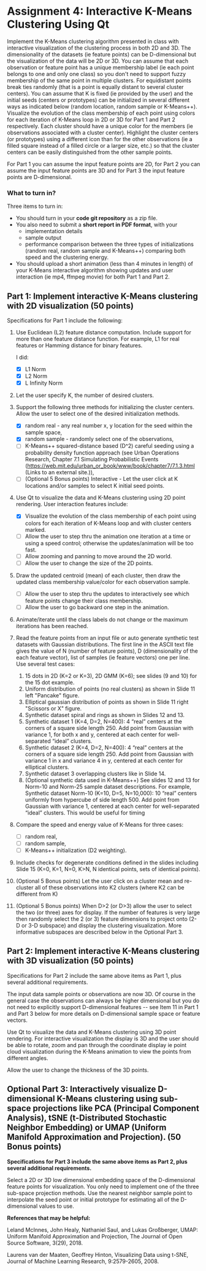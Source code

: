 # Assignment 4: Interactive K-Means Clustering Using Qt

Implement the K-Means clustering algorithm presented in class with interactive visualization of the clustering process in both 2D and 3D. The dimensionality of the datasets (ie feature points) can be D-dimensional but the visualization of the data will be 2D or 3D. You can assume that each observation or feature point has a unique membership label (ie each point belongs to one and only one class) so you don't need to support fuzzy membership of the same point in multiple clusters. For equidistant points break ties randomly (that is a point is equally distant to several cluster centers). You can assume that K is fixed (ie provided by the user) and the initial seeds (centers or prototypes) can be initialized in several different ways as indicated below (random location, random sample or K-Means++). Visualize the evolution of the class membership of each point using colors for each iteration of K-Means loop in 2D or 3D for Part 1 and Part 2 respectively. Each cluster should have a unique color for the members (ie observations associated with a cluster center). Highlight the cluster centers (or prototypes) using a different icon than for the other observations (ie a filled square instead of a filled circle or a larger size, etc.) so that the cluster centers can be easily distinguished from the other sample points.

For Part 1 you can assume the input feature points are 2D, for Part 2 you can assume the input feature points are 3D and for Part 3 the input feature points are D-dimensional.

### What to turn in?
Three items to turn in: 
- You should turn in your **code git repository** as a zip file. 
- You also need to submit a **short report in PDF format**, with your 
   - implementation details
   - sample output
   - performance comparison between the three types of initializations (random real, random sample and K-Means++) comparing both speed and the clustering energy. 
- You should upload a short animation (less than 4 minutes in length) of your K-Means interactive algorithm showing updates and user interaction (ie mp4, ffmpeg movie) for both Part 1 and Part 2.

## Part 1: Implement interactive K-Means clustering with 2D visualization (50 points)
Specifications for Part 1 include the following:

1. Use Euclidean (L2) feature distance computation. Include support for more than one feature distance function. For example, L1 for real features or Hamming distance for binary features.
   
   I did:
      - [x] L1 Norm
      - [x] L2 Norm
      - [x] L Infinity Norm
      
3. Let the user specify K, the number of desired clusters.
4. Support the following three methods for initializing the cluster centers. Allow the user to select one of the desired initialization methods.
    - [x] random real - any real number x, y location for the seed within the sample space,
    - [x] random sample - randomly select one of the observations,
    - [ ] K-Means++ squared-distance based (D^2) careful seeding using a probability density function approach (see Urban Operations Research, Chapter 7.1 Simulating Probabilistic Events (https://web.mit.edu/urban_or_book/www/book/chapter7/7.1.3.html (Links to an external site.)),
    - [ ] (Optional 5 Bonus points) Interactive - Let the user click at K locations and/or samples to select K initial seed points.
5. Use Qt to visualize the data and K-Means clustering using 2D point rendering. User interaction features include:
    - [x] Visualize the evolution of the class membership of each point using colors for each iteration of K-Means loop and with cluster centers marked.
    - [ ] Allow the user to step thru the animation one iteration at a time or using a speed control; otherwise the updates/animation will be too fast.
    - [ ] Allow zooming and panning to move around the 2D world.
    - [ ] Allow the user to change the size of the 2D points.
6. Draw the updated centroid (mean) of each cluster, then draw the updated class membership value/color for each observation sample.
    - [ ] Allow the user to step thru the updates to interactively see which feature points change their class membership.
    - [ ] Allow the user to go backward one step in the animation.
7. Animate/iterate until the class labels do not change or the maximum iterations has been reached.
8. Read the feature points from an input file or auto generate synthetic test datasets with Gaussian distributions. The first line in the ASCII text file gives the value of N (number of feature points), D (dimensionality of the each feature vector), list of samples (ie feature vectors) one per line. Use several test cases:
    1. 15 dots in 2D (K=2 or K=3), 2D GMM (K=6); see slides (9 and 10) for the 15 dot example.
    2. Uniform distribution of points (no real clusters) as shown in Slide 11 left "Pancake" figure.
    3. Elliptical gaussian distribution of points as shown in Slide 11 right "Scissors or X" figure.
    4. Synthetic dataset spiral and rings as shown in Slides 12 and 13.
    5. Synthetic dataset 1 (K=4, D=2, N=400): 4 “real” centers at the corners of a square side length 250. Add point from Gaussian with variance 1, for both x and y, centered at each center for well-separated “ideal” clusters.
    6. Synthetic dataset 2 (K=4, D=2, N=400): 4 “real” centers at the corners of a square side length 250. Add point from Gaussian with variance 1 in  x and variance 4 in y, centered at each center for elliptical clusters.
    7. Synthetic dataset 3 overlapping clusters like in Slide 14.
    8. (Optional synthetic data used in K-Means++) See slides 12  and 13 for Norm-10 and Norm-25 sample dataset descriptions. For example, Synthetic dataset Norm-10 (K=10, D=5, N=10,000): 10 “real” centers uniformly from hypercube of side length 500. Add point from Gaussian with variance 1, centered at each center for well-separated “ideal” clusters. This would be useful for timing
8. Compare the speed and energy value of K-Means for three cases:
    - [ ] random real,
    - [ ] random sample,
    - [ ] K-Means++ initialization (D2 weighting).
9. Include checks for degenerate conditions defined in the slides including Slide 15 (K=0, K=1, N=0, K>N, N identical points, sets of identical points).
10. (Optional 5 Bonus points) Let the user click on a cluster mean and re-cluster all of these observations into K2 clusters (where K2 can be different from K)
11. (Optional 5 Bonus points) When D>2 (or D>3) allow the user to select the two (or three) axes for display. If the number of features is very large then randomly select the 2 (or 3) feature dimensions to project onto (2-D or 3-D subspace) and display the clustering visualization. More informative subspaces are described below in the Optional Part 3.

## Part 2: Implement interactive K-Means clustering with 3D visualization (50 points)
Specifications for Part 2 include the same above items as Part 1, plus several additional requirements.

The input data sample points or observations are now 3D. Of course in the general case the observations can always be higher dimensional but you do not need to explicitly support D-dimensional features -- see Item 11 in Part 1 and Part 3 below for more details on D-dimensional sample space or feature vectors.

Use Qt to visualize the data and K-Means clustering using 3D point rendering. For interactive visualization the display is 3D and the user should be able to rotate, zoom and pan through the coordinate display ie point cloud visualization during the K-Means animation to view the points from different angles.

Allow the user to change the thickness of the 3D points.

## Optional Part 3: Interactively visualize D-dimensional K-Means clustering using sub-space projections like PCA (Principal Component Analysis), tSNE (t-Distributed Stochastic Neighbor Embedding) or UMAP (Uniform Manifold Approximation and Projection). (50 Bonus points)
**Specifications for Part 3 include the same above items as Part 2, plus several additional requirements.**

Select a 2D or 3D low dimensional embedding space of the D-dimensional feature points for visualization. You only need to implement one of the three sub-space projection methods. Use the nearest neighbor sample point to interpolate the seed point or initial prototype for estimating all of the D-dimensional values to use.

**References that may be helpful:**

Leland McInnes, John Healy, Nathaniel Saul, and Lukas Großberger, UMAP: Uniform Manifold Approximation and Projection, The Journal of Open Source Software, 3(29), 2018.

Laurens van der Maaten, Geoffrey Hinton, Visualizing Data using t-SNE, Journal of Machine Learning Research, 9:2579-2605, 2008.
